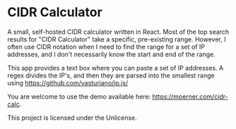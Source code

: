 # CIDR Calculator

A small, self-hosted CIDR calculator written in React. Most of the top search
results for "CIDR Calculator" take a specific, pre-existing range. However,
I often use CIDR notation when I need to find the range for a set of IP
addresses, and I don't necessarily know the start and end of the range.

This app provides a text box where you can paste a set of IP addresses. A regex
divides the IP's, and then they are parsed into the smallest range using
https://github.com/vasturiano/ip.js/

You are welcome to use the demo available here: https://moerner.com/cidr-calc.

This project is licensed under the Unlicense.
